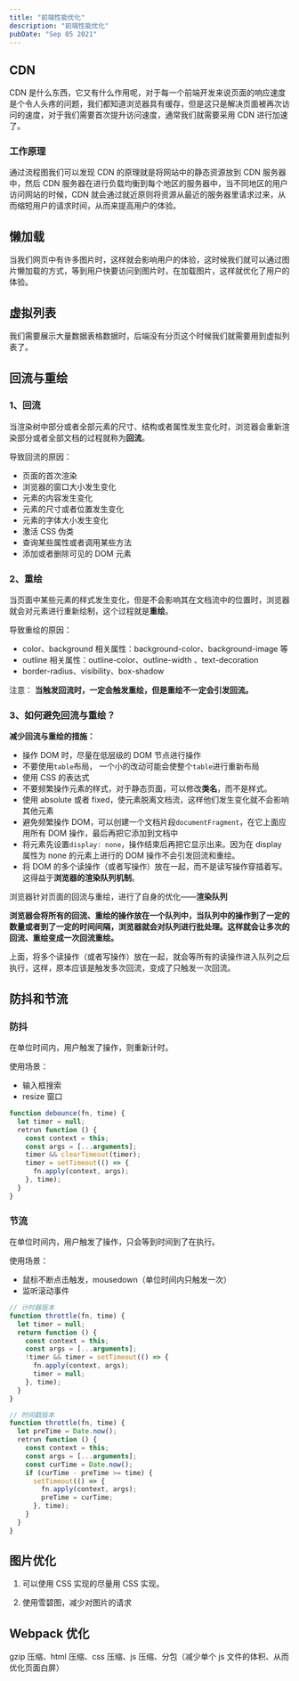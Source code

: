 ```yaml
---
title: "前端性能优化"
description: "前端性能优化"
pubDate: "Sep 05 2021"
---
```


## CDN

CDN 是什么东西，它又有什么作用呢，对于每一个前端开发来说页面的响应速度是个令人头疼的问题，我们都知道浏览器具有缓存，但是这只是解决页面被再次访问的速度，对于我们需要首次提升访问速度，通常我们就需要采用 CDN 进行加速了。

### 工作原理

通过流程图我们可以发现 CDN 的原理就是将网站中的静态资源放到 CDN 服务器中，然后 CDN 服务器在进行负载均衡到每个地区的服务器中，当不同地区的用户访问网站的时候，CDN 就会通过就近原则将资源从最近的服务器里请求过来，从而缩短用户的请求时间，从而来提高用户的体验。

## 懒加载

当我们网页中有许多图片时，这样就会影响用户的体验，这时候我们就可以通过图片懒加载的方式，等到用户快要访问到图片时，在加载图片，这样就优化了用户的体验。

## 虚拟列表

我们需要展示大量数据表格数据时，后端没有分页这个时候我们就需要用到虚拟列表了。

## 回流与重绘

### 1、回流

当渲染树中部分或者全部元素的尺寸、结构或者属性发生变化时，浏览器会重新渲染部分或者全部文档的过程就称为**回流**。

导致回流的原因：

- 页面的首次渲染
- 浏览器的窗口大小发生变化
- 元素的内容发生变化
- 元素的尺寸或者位置发生变化
- 元素的字体大小发生变化
- 激活 CSS 伪类
- 查询某些属性或者调用某些方法
- 添加或者删除可见的 DOM 元素

### 2、重绘

当页面中某些元素的样式发生变化，但是不会影响其在文档流中的位置时，浏览器就会对元素进行重新绘制，这个过程就是**重绘**。

导致重绘的原因：

- color、background 相关属性：background-color、background-image 等
- outline 相关属性：outline-color、outline-width 、text-decoration
- border-radius、visibility、box-shadow

注意： **当触发回流时，一定会触发重绘，但是重绘不一定会引发回流。**

### 3、如何避免回流与重绘？

**减少回流与重绘的措施：**

- 操作 DOM 时，尽量在低层级的 DOM 节点进行操作
- 不要使用`table`布局， 一个小的改动可能会使整个`table`进行重新布局
- 使用 CSS 的表达式
- 不要频繁操作元素的样式，对于静态页面，可以修改**类名**，而不是样式。
- 使用 absolute 或者 fixed，使元素脱离文档流，这样他们发生变化就不会影响其他元素
- 避免频繁操作 DOM，可以创建一个文档片段`documentFragment`，在它上面应用所有 DOM 操作，最后再把它添加到文档中
- 将元素先设置`display: none`，操作结束后再把它显示出来。因为在 display 属性为 none 的元素上进行的 DOM 操作不会引发回流和重绘。
- 将 DOM 的多个读操作（或者写操作）放在一起，而不是读写操作穿插着写。这得益于**浏览器的渲染队列机制**。

浏览器针对页面的回流与重绘，进行了自身的优化——**渲染队列**

**浏览器会将所有的回流、重绘的操作放在一个队列中，当队列中的操作到了一定的数量或者到了一定的时间间隔，浏览器就会对队列进行批处理。这样就会让多次的回流、重绘变成一次回流重绘。**

上面，将多个读操作（或者写操作）放在一起，就会等所有的读操作进入队列之后执行，这样，原本应该是触发多次回流，变成了只触发一次回流。

## 防抖和节流

### 防抖

在单位时间内，用户触发了操作，则重新计时。

使用场景：

- 输入框搜索
- resize 窗口

```javascript
function debounce(fn, time) {
  let timer = null;
  retrun function () {
    const context = this;
    const args = [...arguments];
    timer && clearTimeout(timer);
    timer = setTimeout(() => {
      fn.apply(context, args);
    }, time);
  }
}
```

### 节流

在单位时间内，用户触发了操作，只会等到时间到了在执行。

使用场景：

- 鼠标不断点击触发，mousedown（单位时间内只触发一次）
- 监听滚动事件

```javascript
// 计时器版本
function throttle(fn, time) {
  let timer = null;
  return function () {
    const context = this;
    const args = [...arguments];
    !timer && timer = setTimeout(() => {
      fn.apply(context, args);
      timer = null;
    }, time);
  }
}

// 时间戳版本
function throttle(fn, time) {
  let preTime = Date.now();
  retrun function () {
    const context = this;
    const args = [...arguments];
    const curTime = Date.now();
    if (curTime - preTime >= time) {
      setTimeout(() => {
        fn.apply(context, args);
        preTime = curTime;
      }, time);
    }
  }
}
```

## 图片优化

1. 可以使用 CSS 实现的尽量用 CSS 实现。

2. 使用雪碧图，减少对图片的请求

## Webpack 优化

gzip 压缩、html 压缩、css 压缩、js 压缩、分包（减少单个 js 文件的体积、从而优化页面白屏）
